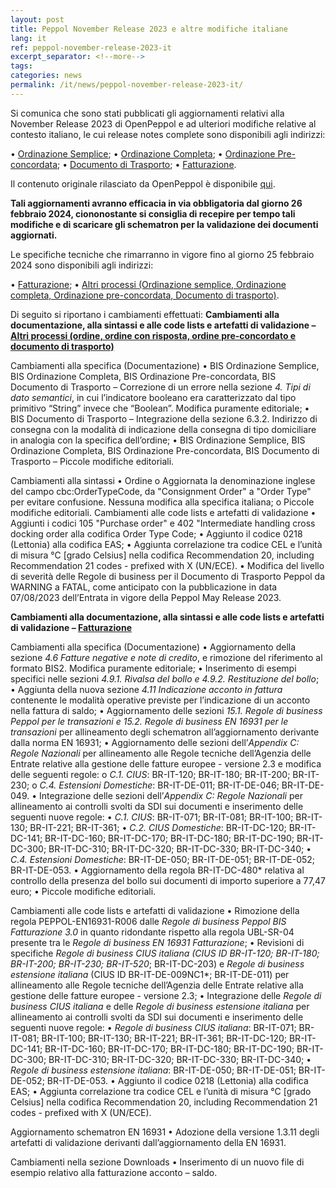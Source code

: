 ```yaml
---
layout: post
title: Peppol November Release 2023 e altre modifiche italiane
lang: it
ref: peppol-november-release-2023-it
excerpt_separator: <!--more-->
tags:
categories: news
permalink: /it/news/peppol-november-release-2023-it/
---
```

Si comunica che sono stati pubblicati gli aggiornamenti relativi alla November Release 2023 di OpenPeppol e ad ulteriori modifiche relative al contesto italiano, le cui release notes complete sono disponibili agli indirizzi:

•	[Ordinazione Semplice](https://peppol-docs.agid.gov.it/docs-next-release/docs/ITA/others/guides/release-notes-it/3-order-only/main.html);
•	[Ordinazione Completa](https://peppol-docs.agid.gov.it/docs-next-release/docs/ITA/others/guides/release-notes-it/28-ordering/main.html);
•	[Ordinazione Pre-concordata](https://peppol-docs.agid.gov.it/docs-next-release/docs/ITA/others/guides/release-notes-it/42-orderagreement/main.html);
•	[Documento di Trasporto](https://peppol-docs.agid.gov.it/docs-next-release/docs/ITA/others/guides/release-notes-it/30-despatchadvice/main.html);
•	[Fatturazione](https://peppol-docs.agid.gov.it/docs-next-release/docs/ITA/invoice/guide/release-notes-it/main.html).

Il contenuto originale rilasciato da OpenPeppol è disponibile [qui](https://peppol.org/post-award-artefacts-for-november-2023-release-published/).

**Tali aggiornamenti avranno efficacia in via obbligatoria dal giorno 26 febbraio 2024, ciononostante si consiglia di recepire per tempo tali modifiche e di scaricare gli schematron per la validazione dei documenti aggiornati.**
<!--more-->
Le specifiche tecniche che rimarranno in vigore fino al giorno 25 febbraio 2024 sono disponibili agli indirizzi:

•	[Fatturazione](https://peppol-docs.agid.gov.it/docs/my_index_fatt.jsp);
•	[Altri processi (Ordinazione semplice, Ordinazione completa, Ordinazione pre-concordata, Documento di trasporto)](https://peppol-docs.agid.gov.it/docs/my_index.jsp).

Di seguito si riportano i cambiamenti effettuati:
**Cambiamenti alla documentazione, alla sintassi e alle code lists e artefatti di validazione – [Altri processi (ordine, ordine con risposta, ordine pre-concordato e documento di trasporto)](https://peppol-docs.agid.gov.it/docs-next-release/my_index.jsp)**

Cambiamenti alla specifica (Documentazione)
•	BIS Ordinazione Semplice, BIS Ordinazione Completa, BIS Ordinazione Pre-concordata, BIS Documento di Trasporto – Correzione di un errore nella sezione *4. Tipi di dato semantici*, in cui l’indicatore booleano era caratterizzato dal tipo primitivo “String” invece che “Boolean”. Modifica puramente editoriale; 
•	BIS Documento di Trasporto – Integrazione della sezione 6.3.2. Indirizzo di consegna con la modalità di indicazione della consegna di tipo domiciliare in analogia con la specifica dell’ordine;
•	BIS Ordinazione Semplice, BIS Ordinazione Completa, BIS Ordinazione Pre-concordata, BIS Documento di Trasporto – Piccole modifiche editoriali.

Cambiamenti alla sintassi
•	Ordine
    o	Aggiornata la denominazione inglese del campo cbc:OrderTypeCode, da "Consignment Order" a "Order Type" per evitare confusione. Nessuna modifica alla specifica italiana;
    o	Piccole modifiche editoriali.
Cambiamenti alle code lists e artefatti di validazione
•	Aggiunti i codici 105 "Purchase order" e 402 "Intermediate handling cross docking order alla codifica Order Type Code;
•	Aggiunto il codice 0218 (Lettonia) alla codifica EAS; 
•	Aggiunta correlazione tra codice CEL e l’unità di misura °C [grado Celsius] nella codifica Recommendation 20, including Recommendation 21 codes - prefixed with X (UN/ECE).
•	Modifica del livello di severità delle Regole di business per il Documento di Trasporto Peppol da WARNING a FATAL, come anticipato con la pubblicazione in data 07/08/2023 dell’Entrata in vigore della Peppol May Release 2023.

**Cambiamenti alla documentazione, alla sintassi e alle code lists e artefatti di validazione – [Fatturazione](https://peppol-docs.agid.gov.it/docs-next-release/my_index_fatt.jsp)**

Cambiamenti alla specifica (Documentazione)
•	Aggiornamento della sezione *4.6 Fatture negative e note di credito*, e rimozione del riferimento al formato BIS2. Modifica puramente editoriale; 
•	Inserimento di esempi specifici nelle sezioni *4.9.1. Rivalsa del bollo e 4.9.2. Restituzione del bollo*;
•	Aggiunta della nuova sezione *4.11 Indicazione acconto in fattura* contenente le modalità operative previste per l’indicazione di un acconto nella fattura di saldo;
•	Aggiornamento delle sezioni *15.1. Regole di business Peppol per le transazioni e 15.2. Regole di business EN 16931 per le transazioni* per allineamento degli schematron all’aggiornamento derivante dalla norma EN 16931;
•	Aggiornamento delle sezioni dell’*Appendix C: Regole Nazionali* per allineamento alle Regole tecniche dell’Agenzia delle Entrate relative alla gestione delle fatture europee - versione 2.3 e modifica delle seguenti regole:
    o	*C.1. CIUS*: BR-IT-120; BR-IT-180; BR-IT-200; BR-IT-230;
    o	*C.4. Estensioni Domestiche*: BR-IT-DE-011; BR-IT-DE-046; BR-IT-DE-049.
•	Integrazione delle sezioni dell’*Appendix C: Regole Nazionali* per allineamento ai controlli svolti da SDI sui documenti e inserimento delle seguenti nuove regole:
    •	*C.1. CIUS*: BR-IT-071; BR-IT-081; BR-IT-100; BR-IT-130; BR-IT-221; BR-IT-361;
    •	*C.2. CIUS Domestiche*: BR-IT-DC-120; BR-IT-DC-141; BR-IT-DC-160; BR-IT-DC-170; BR-IT-DC-180; BR-IT-DC-190; BR-IT-DC-300; BR-IT-DC-310; BR-IT-DC-320; BR-IT-DC-330; BR-IT-DC-340; 
    •	*C.4. Estensioni Domestiche*: BR-IT-DE-050; BR-IT-DE-051; BR-IT-DE-052; BR-IT-DE-053.
•	Aggiornamento della regola BR-IT-DC-480* relativa al controllo della presenza del bollo sui documenti di importo superiore a 77,47 euro; 
•	Piccole modifiche editoriali.

Cambiamenti alle code lists e artefatti di validazione
•	Rimozione della regola PEPPOL-EN16931-R006 dalle *Regole di business Peppol BIS Fatturazione 3.0* in quanto ridondante rispetto alla regola UBL-SR-04 presente tra le *Regole di business EN 16931 Fatturazione*;
•	Revisioni di specifiche **Regole di business CIUS italiana* (CIUS ID BR-IT-120; BR-IT-180; BR-IT-200; BR-IT-230; BR-IT-520*; BR-IT-DC-203) e *Regole di business estensione italiana* (CIUS ID BR-IT-DE-009NC1*; BR-IT-DE-011) per allineamento alle Regole tecniche dell’Agenzia delle Entrate relative alla gestione delle fatture europee - versione 2.3;
•	Integrazione delle *Regole di business CIUS italiana* e delle *Regole di business estensione italiana* per allineamento ai controlli svolti da SDI sui documenti e inserimento delle seguenti nuove regole:
    •	*Regole di business CIUS italiana*: BR-IT-071; BR-IT-081; BR-IT-100; BR-IT-130; BR-IT-221; BR-IT-361; BR-IT-DC-120; BR-IT-DC-141; BR-IT-DC-160; BR-IT-DC-170; BR-IT-DC-180; BR-IT-DC-190; BR-IT-DC-300; BR-IT-DC-310; BR-IT-DC-320; BR-IT-DC-330; BR-IT-DC-340; 
    •	*Regole di business estensione italiana*: BR-IT-DE-050; BR-IT-DE-051; BR-IT-DE-052; BR-IT-DE-053.
•	Aggiunto il codice 0218 (Lettonia) alla codifica EAS;
•	Aggiunta correlazione tra codice CEL e l’unità di misura °C [grado Celsius] nella codifica Recommendation 20, including Recommendation 21 codes - prefixed with X (UN/ECE).

Aggiornamento schematron EN 16931
•	Adozione della versione 1.3.11 degli artefatti di validazione derivanti dall’aggiornamento della EN 16931.

Cambiamenti nella sezione Downloads
•	Inserimento di un nuovo file di esempio relativo alla fatturazione acconto – saldo.


